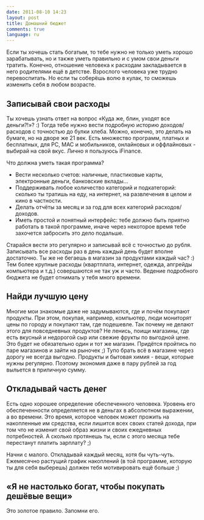 ```yaml
---
date: 2011-08-10 14:23
layout: post
title: Домашний бюджет
comments: true
language: ru
---
```


Если ты хочешь стать богатым, то тебе нужно не только уметь хорошо
зарабатывать, но и также уметь правильно и с умом свои деньги тратить.
Конечно, отношение человека к расходам закладывается в него родителями ещё в
детстве. Взрослого человека уже трудно перевоспитать. Но если ты соберёшь волю
в кулак, то сможешь изменить себя в любом возрасте.

## Записывай свои расходы

Ты хочешь узнать ответ на вопрос «Куда же, блин, уходят все деньги?!»? :)
Тогда тебе нужно вести подробную историю доходов/расходов с точностью до булки
хлеба. Можно, конечно, это делать на бумаге, но на дворе же 21 век. Есть
множество программ, платных и бесплатных, для PC, MAC и мобильников,
онлайновых и оффлайновых - выбирай на свой вкус. Лично я пользуюсь iFinance.

Что должна уметь такая программа?

* Вести несколько счетов: наличные, пластиковые карты, электронные деньги, банковские вклады...
* Поддерживать любое количество категорий и подкатегорий: сколько ты тратишь на еду, на интернет, на развлечения в целом и кино в частности.
* Делать отчёты за месяц и за год для всех категорий расходов/доходов.
* Иметь простой и понятный интерфейс: тебе должно быть приятно работать в такой программе, иначе через некоторое время тебе захочется забросить это дело подальше.
  
Старайся вести это регулярно и записывай всё с точностью до рубля. Записывать
все расходы раз в день каждый день будет вполне достаточно. Ты же не бегаешь в
магазин за продуктами каждый час? :) Тем более крупные расходы (квартплата,
интернет, одежда, апгрейды компьютера и т.д.) совершаются не так уж и часто.
Ведение подробного бюджета не будет отнимать у тебя много времени.

## Найди лучшую цену

Многие мои знакомые даже не задумываются, где и почём покупают продукты. При
этом, покупая, например, компьютер, люди мониторят цены по городу и покупают
там, где подешевле. Так почему не делают этого для повседневных продуктов? Не
ленись, поищи магазины, где есть вкусный и недорогой сыр или свежие фрукты по
выгодной цене. Это будет не обязательно один и тот же магазин. Придётся
пройтись по паре магазинов и зайти на рыночек ;) Тупо брать всё в магазине
через дорогу не всегда выгодно. Продукты и бытовая химия - вещи, которые нужны
регулярно. Поэтому экономия даже в пару рублей за год выльется в приличную
сумму.

## Откладывай часть денег

Есть одно хорошее определение обеспеченного человека. Уровень его
обеспеченности определяется не в деньгах в абсолютном выражении, а во времени.
Это время, которое человек может прожить на накопленные им средства, если
лишится всех своих статей дохода, при том что не изменит свой образ жизни и
своих ежедневных потребностей. А сколько протянешь ты, если с этого месяца
тебе перестанут платить зарплату? ;)

Начни с малого. Откладывай каждый месяц, хотя бы чуть-чуть. Ежемесячно
растущий график накоплений (в той программе, которую ты для себя выберешь)
должен тебя мотивировать ещё больше ;)

## «Я не настолько богат, чтобы покупать дешёвые вещи»

Это золотое правило. Запомни его.

